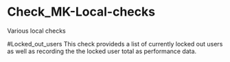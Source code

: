 # Check_MK-Local-checks
Various local checks


#Locked_out_users
This check provideds a list of currently locked out users as well as recording the the locked user total as performance data.
